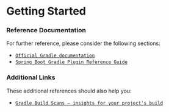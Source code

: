 # Getting Started

### Reference Documentation
For further reference, please consider the following sections:

* [`Official Gradle documentation`](HTTPS://docs.gradle.org)
* [`Spring Boot Gradle Plugin Reference Guide`](HTTPS://docs.spring.io/spring-boot/docs/2.2.1.RELEASE/gradle-plugin/reference/html/)

### Additional Links
These additional references should also help you:

* [`Gradle Build Scans – insights for your project's build`](HTTPS://scans.gradle.com#gradle)

